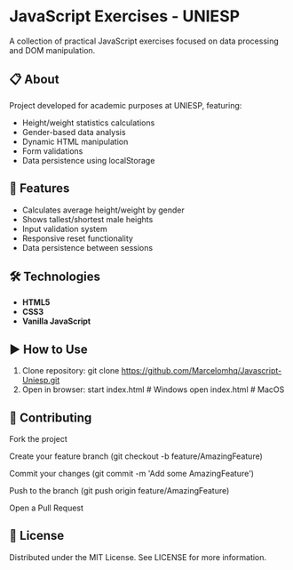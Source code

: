 # JavaScript Exercises - UNIESP

A collection of practical JavaScript exercises focused on data processing and DOM manipulation.

## 📋 About
Project developed for academic purposes at UNIESP, featuring:
- Height/weight statistics calculations
- Gender-based data analysis
- Dynamic HTML manipulation
- Form validations
- Data persistence using localStorage

## 🚀 Features
- Calculates average height/weight by gender
- Shows tallest/shortest male heights
- Input validation system
- Responsive reset functionality
- Data persistence between sessions

## 🛠 Technologies
- **HTML5**
- **CSS3**
- **Vanilla JavaScript**

## ▶️ How to Use
1. Clone repository:
git clone https://github.com/Marcelomhq/Javascript-Uniesp.git
2. Open in browser:
start index.html  # Windows
open index.html  # MacOS

## 🤝 Contributing

Fork the project

Create your feature branch (git checkout -b feature/AmazingFeature)

Commit your changes (git commit -m 'Add some AmazingFeature')

Push to the branch (git push origin feature/AmazingFeature)

Open a Pull Request

## 📄 License
Distributed under the MIT License. See LICENSE for more information.
